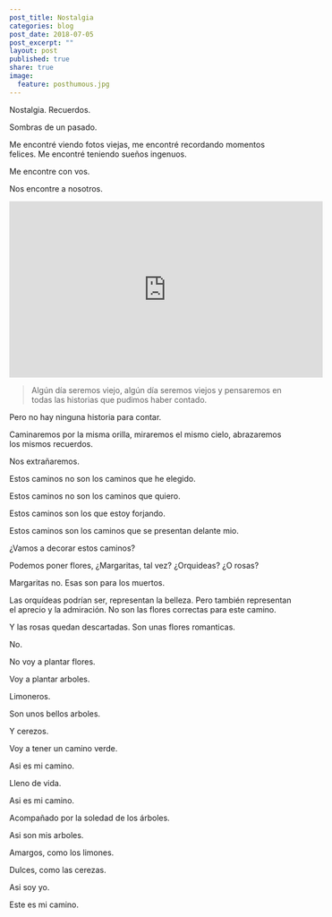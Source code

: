 ```yaml
---
post_title: Nostalgia
categories: blog
post_date: 2018-07-05
post_excerpt: ""
layout: post
published: true
share: true
image:
  feature: posthumous.jpg
---
```

Nostalgia. Recuerdos.

Sombras de un pasado.

Me encontré viendo fotos viejas, me encontré recordando momentos felices. Me encontré teniendo sueños ingenuos.

Me encontre con vos.

Nos encontre a nosotros.

<iframe width="560" height="315" src="https://www.youtube.com/embed/A16VcQdTL80?autoplay=1" frameborder="0" allow="autoplay; encrypted-media" allowfullscreen></iframe>
<br>

>Algún día seremos viejo, algún día seremos viejos y pensaremos en todas las historias que pudimos haber contado.

Pero no hay ninguna historia para contar.

Caminaremos por la misma orilla, miraremos el mismo cielo, abrazaremos los mismos recuerdos.

Nos extrañaremos.

Estos caminos no son los caminos que he elegido.

Estos caminos no son los caminos que quiero.

Estos caminos son los que estoy forjando.

Estos caminos son los caminos que se presentan delante mio.

¿Vamos a decorar estos caminos?

Podemos poner flores, ¿Margaritas, tal vez? ¿Orquideas? ¿O rosas?

Margaritas no. Esas son para los muertos.

Las orquídeas podrían ser, representan la belleza. Pero también representan el aprecio y la admiración. No son las flores correctas para este camino.

Y las rosas quedan descartadas. Son unas flores romanticas.

No.

No voy a plantar flores.

Voy a plantar arboles.

Limoneros.

Son unos bellos arboles.

Y cerezos.

Voy a tener un camino verde.

Asi es mi camino.

Lleno de vida.

Asi es mi camino.

Acompañado por la soledad de los árboles.

Asi son mis arboles.

Amargos, como los limones.

Dulces, como las cerezas.

Asi soy yo.

Este es mi camino.
